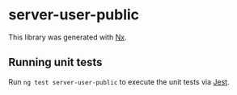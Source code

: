 # server-user-public

This library was generated with [Nx](https://nx.dev).

## Running unit tests

Run `ng test server-user-public` to execute the unit tests via [Jest](https://jestjs.io).
